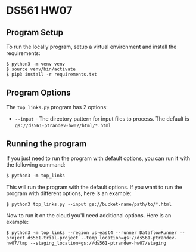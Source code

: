 # DS561 HW07

## Program Setup

To run the locally program, setup a virtual environment and install the requirements:

```
$ python3 -m venv venv
$ source venv/bin/activate
$ pip3 install -r requirements.txt
```

## Program Options

The `top_links.py` program has 2 options:

- `--input` - The directory pattern for input files to process. The default is `gs://ds561-ptrandev-hw02/html/*.html`

## Running the program

If you just need to run the program with default options, you can run it with the following command:

```markdown
$ python3 -m top_links
```

This will run the program with the default options. If you want to run the program with different options, here is an example:

```
$ python3 top_links.py --input gs://bucket-name/path/to/*.html
```

Now to run it on the cloud you'll need additional options. Here is an example:
```
$ python3 -m top_links --region us-east4 --runner DataflowRunner --project ds561-trial-project --temp_location=gs://ds561-ptrandev-hw07/tmp --staging_location=gs://ds561-ptrandev-hw07/staging
```